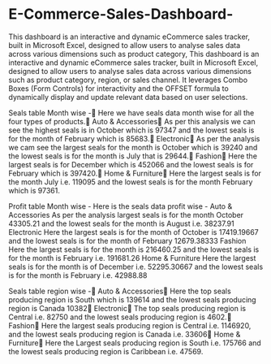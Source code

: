 # E-Commerce-Sales-Dashboard-
This dashboard is an interactive and dynamic eCommerce sales tracker, built in Microsoft Excel, designed to allow users to analyse sales data across various dimensions such as product category,
This dashboard is an interactive and dynamic eCommerce sales tracker, built in Microsoft Excel, designed to allow users to analyse sales data across various dimensions such as product category, region, or sales channel. It leverages Combo Boxes (Form Controls) for interactivity and the OFFSET formula to dynamically display and update relevant data based on user selections.

Seals table Month wise - Here we have seals data month wise for all the four types of products. Auto & Accessories As per this analysis we can see the highest seals is in October which is 97347 and the lowest seals is for the month of February which is 85683. Electronic As per the analysis we cam see the largest seals for the month is October which is 39240 and the lowest seals is for the month is July that is 29644. Fashion Here the largest seals is for December which is 452066 and the lowest seals is for February which is 397420. Home & Furniture Here the largest seals is for the month July i.e. 119095 and the lowest seals is for the month February which is 97361.

Profit table Month wise -
Here is the seals data profit wise -
Auto & Accessories
As per the analysis largest seals is for the month October 43305.21 and the lowest seals for the month is August i.e. 38237.91
Electronic
Here the largest seals is for the month of October is 17419.19667 and the lowest seals is for the month of February 12679.38333
Fashion
Here the largest seals is for the month is 216460.25 and the lowest seals is for the month is February i.e. 191681.26
Home & Furniture
Here the largest seals is for the month is of December i.e. 52295.30667 and the lowest seals is for the month is February i.e. 42988.88

Seals table region wise - Auto & Accessories Here the top seals producing region is South which is 139614 and the lowest seals producing region is Canada 10382 Electronic The top seals producing region is Central i.e. 82750 and the lowest seals producing region is 4602. Fashion Here the largest seals producing region is Central i.e. 1146920, and the lowest seals producing region is Canada i.e. 33606 Home & Furniture Here the Largest seals producing region is South i.e. 175766 and the lowest seals producing region is Caribbean i.e. 47569.
